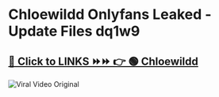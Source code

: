 
 # Chloewildd Onlyfans Leaked - Update Files dq1w9

## <h2><a href="https://clipsfans.com/Chloewildd&ref=git">🔗 Click to LINKS ⏩⏩ 👉 🟢 Chloewildd </a></h2>

<a href="https://clipsfans.com/Chloewildd&ref=git" rel="nofollow" data-target="animated-image.originalLink"><img src="https://i.ibb.co.com/xMMVF88/686577567.gif" alt="Viral Video Original" style="max-width: 100%; display: inline-block;" data-target="animated-image.originalImage"></a>

